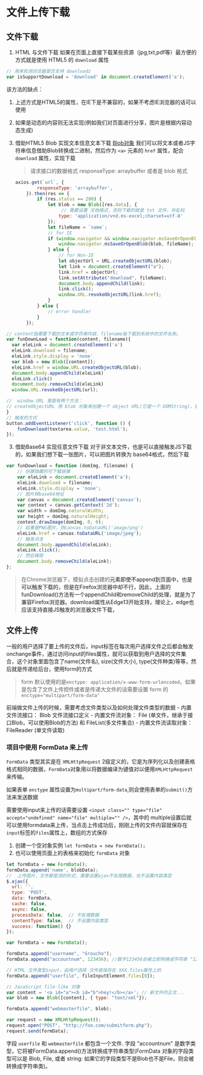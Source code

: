 # 文件上传下载

## 文件下载
1. HTML 与文件下载
    如果在页面上直接下载某些资源（jpg,txt,pdf等）最方便的方式就是使用 HTML5 的 `download` 属性

  ```js
  // 用来检测浏览器是否支持 downloadz
  var isSupportDownload = 'download' in document.createElement('a');
  ```

该方法的缺点：
  1. 上述方式是HTML5的属性，在IE下是不兼容的，如果不考虑IE浏览器的话可以使用
  2. 如果是动态的内容则无法实现(例如我们对页面进行分享，图片是根据内容动态生成)



2. 借助HTML5 Blob 实现文本信息文本下载 [Blob对象](https://developer.mozilla.org/zh-CN/docs/Web/API/Blob/Blob)
    我们可以将文本或者JS字符串信息借助Blob转换成二进制，然后作为 `<a>` 元素的 `href` 属性，配合 `download` 属性，实现下载

    > 请求接口的数据格式 responseType: arraybuffer  或者是 blob 格式

    ```js
    axios.get(`url`, {
            responseType: 'arraybuffer',
        }).then(res => {
            if (res.status == 200) {
                let blob = new Blob([res.data], {
              		 // 需要设置 文档格式，否则下载的就是 txt 文件，并乱码    
                    type: 'application/vnd.ms-excel;charset=utf-8'
                });
                let fileName = `name`;
                // for IE
                if (window.navigator && window.navigator.msSaveOrOpenBlob) {
                    window.navigator.msSaveOrOpenBlob(blob, fileName);
                } else {
                    // for Non-IE
                    let objectUrl = URL.createObjectURL(blob);
                    let link = document.createElement("a");
                    link.href = objectUrl;
                    link.setAttribute("download", fileName);
                    document.body.appendChild(link);
                    link.click();
                    window.URL.revokeObjectURL(link.href);
                }
            } else {
                // error handler
            }
        });
    ```

    

  ```js
  // content指需要下载的文本或字符串内容，filename指下载到系统中的文件名称。
  var funDownLoad = function(content, filename){
    var eleLink = document.createElement('a')
    eleLink.download = filename;
    eleLink.style.display = 'none'
    var blob = new Blob([content]);  
    eleLink.href = window.URL.createObjectURL(blob);
    document.body.appendChild(eleLink)
    eleLink.click()
    document.body.removeChild(eleLink)
    window.URL.revokeObjectURL(url);
  
  //  window.URL 里面有两个方法：
  // createObjectURL 用 blob 对象来创建一个 object URL(它是一个 DOMString)，我们可以用这个 object URL 来表示某个 blob 对象，这个 object URL 可以用在 href 和 src 之类的属性上。
  }
  // 触发的方式
  button.addEventListener('click', function () {
      funDownload(textarea.value, 'test.html');
  });
  ```

  


3. 借助Base64 实现任意文件下载
 对于非文本文件，也是可以直接触发JS下载的，如果我们想下载一张图片，可以把图片转换为 base64格式，然后下载

 ```js
 var funDownload = function (domImg, filename) {
     // 创建隐藏的可下载链接
     var eleLink = document.createElement('a');
     eleLink.download = filename;
     eleLink.style.display = 'none';
     // 图片转base64地址
     var canvas = document.createElement('canvas');
     var context = canvas.getContext('2d');
     var width = domImg.naturalWidth;
     var height = domImg.naturalHeight;
     context.drawImage(domImg, 0, 0);
     // 如果是PNG图片，则canvas.toDataURL('image/png')
     eleLink.href = canvas.toDataURL('image/jpeg');
     // 触发点击
     document.body.appendChild(eleLink);
     eleLink.click();
     // 然后移除
     document.body.removeChild(eleLink);
 };
 ```

 

> 在Chrome浏览器下，模拟点击创建的<a>元素即使不append到页面中，也是可以触发下载的，但是在Firefox浏览器中却不行，因此，上面的funDownload()方法有一个appendChild和removeChild的处理，就是为了兼容Firefox浏览器。download属性从Edge13开始支持，理论上，edge也应该支持直接JS触发的浏览器文件下载，



## 文件上传
一般的用户选择了要上传的文件后，input标签在每次用户选择文件之后都会触发onchange事件，通过访问input的files属性，就可以获取到用户选择的文件集合，这个对象里面包含了name(文件名), size(文件大小), type(文件种类)等等，然后就是传递给后台，使用form的方式

> form 默认使用的是`enctype: application/x-www-form-urlencoded`，如果是包含了文件上传控件或者是传递大文件的话需要设置 form 的 `enctype="multipart/form-data"`

前端做文件上传的时候，需要考虑文件类型以及如何处理文件类型的数据
    - 内置文件流接口： Blob 文件流接口定义
    - 内置文件流对象： File (单文件，继承于接口Blob，可以使用Blob的方法) 和 FileList(多文件集合)
    - 内置文件流读取对象： FileReader (单文件读取)


### 项目中使用 FormData 来上传
`FormData` 类型其实是在 `XMLHttpRequest` 2级定义的，它是为序列化以及创建表格格式相同的数据，`FormData`对象用以将数据编译为键值对以便用`XMLHttpRequest`来传输。

如果表单 `enctype` 属性设置为`multipart/form-data`,则会使用表单的`submit()`方法来发送数据

需要使用input来上传的话需要设置 `<input class="" type="file" accept="undefined" name="file" multiple="" />`，其中的 multiple设置后就可以使用formdata来上传，当点击上传成功后，刚刚上传的文件内容就保存在`input`标签的`files`属性上，数组的方式保存

1. 创建一个空对象实例  `let formData = new FormData();`
2. 也可以使用页面上的表格来初始化 `formData` 对象 

```js
let formData = new FormData();
formData.append('name', blobData);
//  上传图片，文件都是流的形式，需要设置ajax不处理数据，也不设置内容类型
$.ajax({
  url: '',
  type: 'POST',
  data: formData,
  cache: false,
  async: false,
  processData: false,  // 不处理数据
  contentType: false,  // 不设置内容类型
  success: function() {}
});
```

```js
var formData = new FormData();

formData.append("username", "Groucho");
formData.append("accountnum", 123456); //数字123456会被立即转换成字符串 "123456"

// HTML 文件类型input，由用户选择 文件是保存在 XXX.files属性上的
formData.append("userfile", fileInputElement.files[0]);

// JavaScript file-like 对象
var content = '<a id="a"><b id="b">hey!</b></a>'; // 新文件的正文...
var blob = new Blob([content], { type: "text/xml"});

formData.append("webmasterfile", blob);

var request = new XMLHttpRequest();
request.open("POST", "http://foo.com/submitform.php");
request.send(formData);
```
字段 `userfile` 和 `webmasterfile`  都包含一个文件. 字段 "accountnum" 是数字类型，它将被FormData.append()方法转换成字符串类型(FormData 对象的字段类型可以是 Blob, File, 或者 string: 如果它的字段类型不是Blob也不是File，则会被转换成字符串类)。